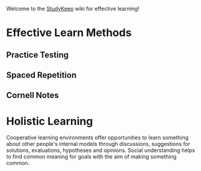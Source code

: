 Welcome to the [StudyKeep](StudyKeep) wiki for effective learning!


# Effective Learn Methods


## Practice Testing

## Spaced Repetition

## Cornell Notes

# Holistic Learning
Cooperative learning environments offer opportunities to learn something about other people's internal models through discussions, suggestions for solutions, evaluations, hypotheses and opinions.
Social understanding helps to find common meaning for goals with the aim of making something common. 
